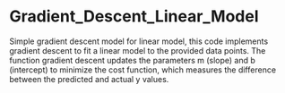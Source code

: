 # Gradient_Descent_Linear_Model
Simple gradient descent model for linear model, this code implements gradient descent to fit a linear model to the provided data points. The function gradient descent updates the parameters m (slope) and b (intercept) to minimize the cost function, which measures the difference between the predicted and actual y values.
